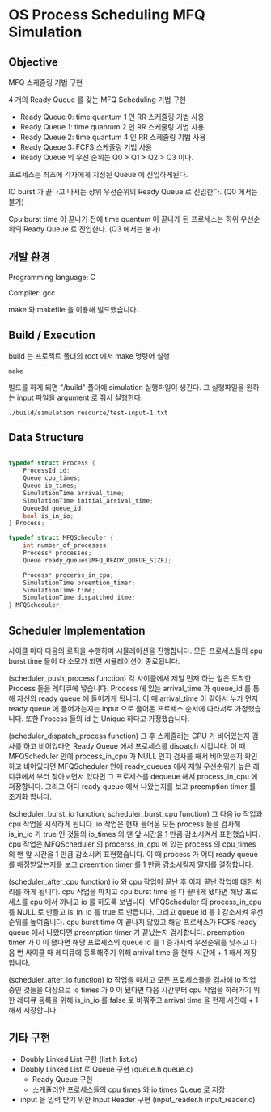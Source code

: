 # OS Process Scheduling MFQ Simulation

## Objective

MFQ 스케줄링 기법 구현

4 개의 Ready Queue 를 갖는 MFQ Scheduling 기법 구현
- Ready Queue 0: time quantum 1 인 RR 스케줄링 기법 사용
- Ready Queue 1: time quantum 2 인 RR 스케줄링 기법 사용
- Ready Queue 2: time quantum 4 인 RR 스케줄링 기법 사용
- Ready Queue 3: FCFS 스케줄링 기법 사용
- Ready Queue 의 우선 순위는 Q0 > Q1 > Q2 > Q3 이다.

프로세스는 최초에 각자에게 지정된 Queue 에 진입하게된다.

IO burst 가 끝나고 나서는 상위 우선순위의 Ready Queue 로 진입한다. (Q0 에서는 불가)

Cpu burst time 이 끝나기 전에 time quantum 이 끝나게 된 프로세스는 하위 우선순위의 Ready Queue 로 진입한다. (Q3 에서는 불가)

## 개발 환경

Programming language: C

Compiler: gcc

make 와 makefile 을 이용해 빌드했습니다.

## Build / Execution

build 는 프로젝트 폴더의 root 에서 make 명령어 실행
```
make
```

빌드를 하게 되면 "/build" 폴더에 simulation 실행파일이 생긴다. 그 실행파일을 원하는 input 파일을 argument 로 줘서 실행한다.

```
./build/simulation resource/test-input-1.txt
```

## Data Structure

```cpp

typedef struct Process {
    ProcessId id;
    Queue cpu_times;
    Queue io_times;
    SimulationTime arrival_time;
    SimulationTime initial_arrival_time;
    QueueId queue_id;
    bool is_in_io;
} Process;

typedef struct MFQScheduler {
    int number_of_processes;
    Process* processes;
    Queue ready_queues[MFQ_READY_QUEUE_SIZE];

    Process* procerss_in_cpu;
    SimulationTime preemtion_timer;
    SimulationTime time;
    SimulationTime dispatched_itme;
} MFQScheduler;

```

## Scheduler Implementation

사이클 마다 다음의 로직을 수행하며 시뮬레이션을 진행합니다. 모든 프로세스들의 cpu burst time 들이 다 소모가 되면 시뮬레이션이 종료됩니다.

(scheduler_push_process function)
각 사이클에서 제일 먼저 하는 일은 도착한 Process 들을 레디큐에 넣습니다. Process 에 있는 arrival_time 과 queue_id 를 통해 자신의 ready queue 에 들어가게 됩니다. 이 때 arrival_time 이 같아서 누가 먼저 ready queue 에 들어가는지는 input 으로 들어온 프로세스 순서에 따라서로 가정했습니다. 또한 Process 들의 id 는 Unique 하다고 가정했습니다.

(scheduler_dispatch_process function)
그 후 스케줄러는 CPU 가 비어있는지 검사를 하고 비어있다면 Ready Queue 에서 프로세스를 dispatch 시킵니다. 이 때 MFQScheduler 안에 process_in_cpu 가 NULL 인지 검사를 해서 비어있는지 확인하고 비어있다면 MFQScheduler 안에 ready_queues 에서 제일 우선순위가 높은 레디큐에서 부터 찾아보면서 있다면 그 프로세스를 dequeue 해서 process_in_cpu 에 저장합니다. 그리고 어디 ready queue 에서 나왔는지를 보고 preemption timer 를 초기화 합니다.

(scheduler_burst_io function, scheduler_burst_cpu function)
그 다음 io 작업과 cpu 작업을 시작하게 됩니다. io 작업은 현재 들어온 모든 process 들을 검사해 is_in_io 가 true 인 것들의 io_times 의 맨 앞 시간을 1 만큼 감소시켜서 표현했습니다. cpu 작업은 MFQScheduler 의 procerss_in_cpu 에 있는 process 의 cpu_times 의 맨 앞 시간을 1 만큼 감소시켜 표현했습니다. 이 때 process 가 어디 ready queue 를 배정받았는지를 보고 preemtion timer 를 1 만큼 감소시킬지 말지를 결정합니다.

(scheduler_after_cpu function)
io 와 cpu 작업이 끝난 후 이제 끝난 작업에 대한 처리를 하게 됩니다. cpu 작업을 마치고 cpu burst time 을 다 끝내게 됐다면 해당 프로세스를 cpu 에서 꺼내고 io 를 하도록 보냅니다. MFQScheduler 의 process_in_cpu 를 NULL 로 만들고 is_in_io 를 true 로 만듭니다. 그리고 queue id 를 1 감소시켜 우선순위를 높여줍니다. cpu burst time 이 끝나지 않았고 해당 프로세스가 FCFS ready queue 에서 나왔다면 preemption timer 가 끝났는지 검사합니다. preemption timer 가 0 이 됐다면 해당 프로세스의 queue id 를 1 증가시켜 우선순위를 낮추고 다음 번 싸이클 때 레디큐에 등록해주기 위해 arrival time 을 현재 시간에 + 1 해서 저장합니다.

(scheduler_after_io function)
io 작업을 마치고 모든 프로세스들을 검사해 io 작업 중인 것들을 대상으로 io times 가 0 이 됐다면 다음 시간부터 cpu 작업을 하러가기 위한 레디큐 등록을 위해 is_in_io 를 false 로 바꿔주고 arrival time 을 현재 시간에 + 1 해서 저장합니다.


## 기타 구현

* Doubly Linked List 구현 (list.h list.c)
* Doubly Linked List 로 Queue 구현 (queue.h queue.c)
    - Ready Queue 구현
    - 스케쥴러안 프로세스들의 cpu times 와 io times Queue 로 저장
* input 을 입력 받기 위한 Input Reader 구현 (input_reader.h input_reader.c)
